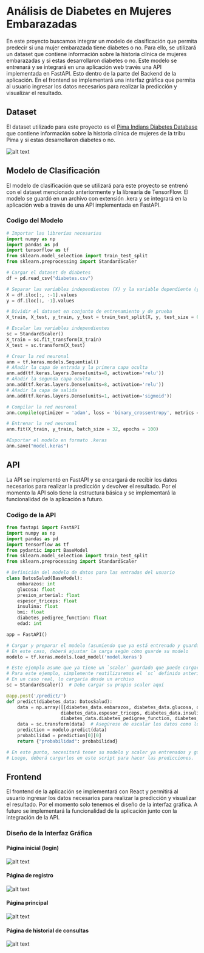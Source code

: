 # Análisis de Diabetes en Mujeres Embarazadas

En este proyecto buscamos integrar un modelo de clasificación que permita predecir si una mujer embarazada tiene diabetes o no. Para ello, se utilizará un dataset que contiene información sobre la historia clínica de mujeres embarazadas y si estas desarrollaron diabetes o no. Este modelo se entrenará y se integrará en una aplicación web  través una API implementada en FastAPI. Esto dentro de la parte del Backend de la aplicación. En el frontend se implementará una interfaz gráfica que permita al usuario ingresar los datos necesarios para realizar la predicción y visualizar el resultado. 

## Dataset

El dataset utilizado para este proyecto es el [Pima Indians Diabetes Database](https://www.kaggle.com/uciml/pima-indians-diabetes-database) que contiene información sobre la historia clínica de mujeres de la tribu Pima y si estas desarrollaron diabetes o no. 

![alt text](./images/dataset.png)

## Modelo de Clasificación

El modelo de clasificación que se utilizará para este proyecto  se entrenó con el dataset mencionado anteriormente y la librearía de TensorFlow. El modelo se guardó en un archivo con extensión .kera y se integrará en la aplicación web a través de una API implementada en FastAPI.

### Codigo del Modelo

```python
# Importar las librerías necesarias
import numpy as np
import pandas as pd
import tensorflow as tf
from sklearn.model_selection import train_test_split
from sklearn.preprocessing import StandardScaler

# Cargar el dataset de diabetes
df = pd.read_csv("diabetes.csv")

# Separar las variables independientes (X) y la variable dependiente (y)
X = df.iloc[:, :-1].values
y = df.iloc[:, -1].values

# Dividir el dataset en conjunto de entrenamiento y de prueba
X_train, X_test, y_train, y_test = train_test_split(X, y, test_size = 0.2, random_state = 0)

# Escalar las variables independientes
sc = StandardScaler()
X_train = sc.fit_transform(X_train)
X_test = sc.transform(X_test)

# Crear la red neuronal
ann = tf.keras.models.Sequential()
# Añadir la capa de entrada y la primera capa oculta
ann.add(tf.keras.layers.Dense(units=8, activation='relu'))
# Añadir la segunda capa oculta
ann.add(tf.keras.layers.Dense(units=8, activation='relu'))
# Añadir la capa de salida
ann.add(tf.keras.layers.Dense(units=1, activation='sigmoid'))

# Compilar la red neuronal
ann.compile(optimizer = 'adam', loss = 'binary_crossentropy', metrics = ['accuracy'])

# Entrenar la red neuronal
ann.fit(X_train, y_train, batch_size = 32, epochs = 100)

#Exportar el modelo en formato .keras
ann.save("model.keras")
```

## API

La API se implementó en FastAPI y se encargará de recibir los datos necesarios para realizar la predicción y devolver el resultado. Por el momento la API solo tiene la estructura básica y se implementará la funcionalidad de la aplicación a futuro.

### Codigo de la API

```python
from fastapi import FastAPI
import numpy as np
import pandas as pd
import tensorflow as tf
from pydantic import BaseModel
from sklearn.model_selection import train_test_split
from sklearn.preprocessing import StandardScaler

# Definición del modelo de datos para las entradas del usuario
class DatosSalud(BaseModel):
    embarazos: int
    glucosa: float
    presion_arterial: float
    espesor_triceps: float
    insulina: float
    bmi: float
    diabetes_pedigree_function: float
    edad: int

app = FastAPI()

# Cargar y preparar el modelo (asumiendo que ya está entrenado y guardado)
# En este caso, deberá ajustar la carga según cómo guarde su modelo
modelo = tf.keras.models.load_model('model.keras')

# Este ejemplo asume que ya tiene un `scaler` guardado que puede cargar
# Para este ejemplo, simplemente reutilizaremos el `sc` definido anteriormente
# En un caso real, lo cargaría desde un archivo
sc = StandardScaler()  # Debe cargar su propio scaler aquí

@app.post('/predict/')
def predict(diabetes_data: DatosSalud):
    data = np.array([[diabetes_data.embarazos, diabetes_data.glucosa, diabetes_data.presion_arterial,
                    diabetes_data.espesor_triceps, diabetes_data.insulina, diabetes_data.bmi,
                    diabetes_data.diabetes_pedigree_function, diabetes_data.edad]])
    data = sc.transform(data)  # Asegúrese de escalar los datos como lo hizo durante el entrenamiento
    prediction = modelo.predict(data)
    probabilidad = prediction[0][0]
    return {"probabilidad": probabilidad}

# En este punto, necesitará tener su modelo y scaler ya entrenados y guardados.
# Luego, deberá cargarlos en este script para hacer las predicciones.
```

## Frontend

El frontend de la aplicación se implementará con React y permitirá al usuario ingresar los datos necesarios para realizar la predicción y visualizar el resultado. Por el momento solo tenemos el diseño de la interfaz gráfica. A futuro se implementará la funcionalidad de la aplicación junto con la integración de la API.

### Diseño de la Interfaz Gráfica

#### Página inicial (login)
![alt text](./images/login_interfaz.png)

#### Página de registro
![alt text](./images/register_interfaz.png)

#### Página principal
![alt text](./images/mainPage_interfaz.png)

#### Página de historial de consultas
![alt text](./images/history_interfaz.png)
